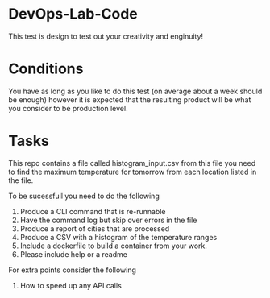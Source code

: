 # DevOps-Lab-Code

This test is design to test out your creativity and enginuity! 

# Conditions

You have as long as you like to do this test (on average about a week should be enough) however it is expected that the resulting product will be what you consider to be production level.

# Tasks 

This repo contains a file called histogram_input.csv from this file you need to find the maximum temperature for tomorrow from each location listed in the file. 

To be sucessfull you need to do the following

1. Produce a CLI command that is re-runnable
2. Have the command log but skip over errors in the file
3. Produce a report of cities that are processed
4. Produce a CSV with a histogram of the temperature ranges
5. Include a dockerfile to build a container from your work.
6. Please include help or a readme

For extra points consider the following

1. How to speed up any API calls
